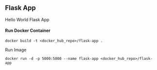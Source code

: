 ## Flask App
Hello World Flask App

#### Run Docker Container

```
docker build -t <docker_hub_repo>/flask-app .
```

Run Image
```
docker run -d -p 5000:5000 --name flask-app <docker_hub_repo>/flask-app
```